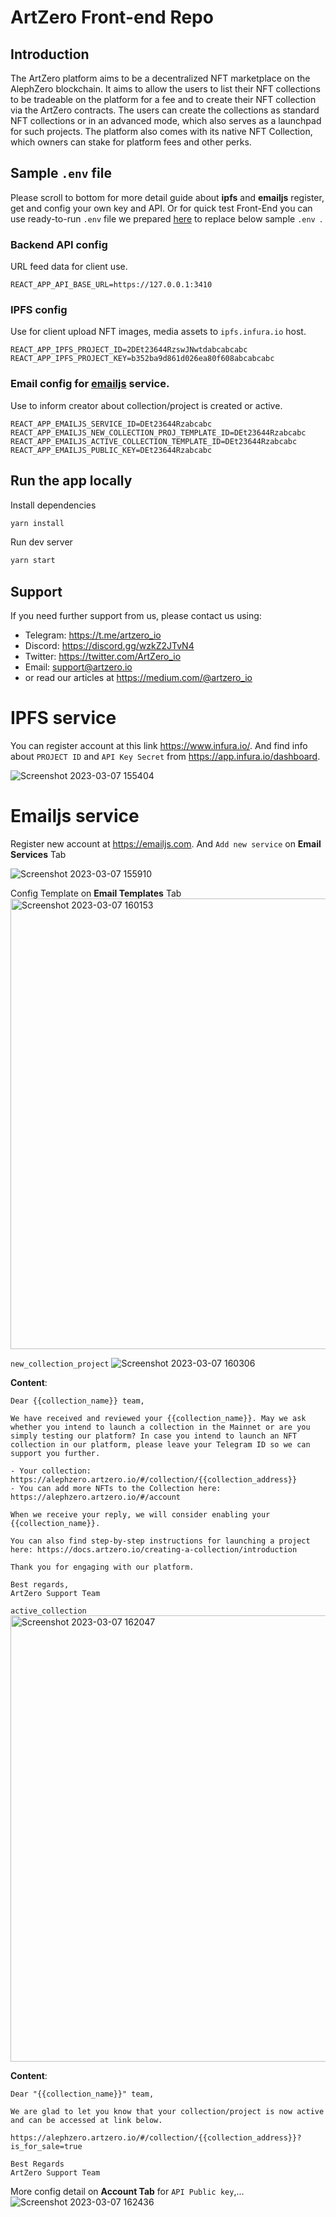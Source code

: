 # ArtZero Front-end Repo

## Introduction

The ArtZero platform aims to be a decentralized NFT marketplace on the AlephZero blockchain. It aims to allow the users to list their NFT collections to be tradeable on the platform for a fee and to create their NFT collection via the ArtZero contracts. The users can create the collections as standard NFT collections or in an advanced mode, which also serves as a launchpad for such projects. The platform also comes with its native NFT Collection, which owners can stake for platform fees and other perks.

## Sample `.env` file

Please scroll to bottom for more detail guide about **ipfs** and **emailjs** register, get and config your own key and API.
Or for quick test Front-End you can use ready-to-run `.env` file we prepared [here](.env) to replace below sample `.env `.

### Backend API config

URL feed data for client use.

```
REACT_APP_API_BASE_URL=https://127.0.0.1:3410
```

### IPFS config
Use for client upload NFT images, media assets to `ipfs.infura.io` host.

```
REACT_APP_IPFS_PROJECT_ID=2DEt23644RzswJNwtdabcabcabc
REACT_APP_IPFS_PROJECT_KEY=b352ba9d861d026ea80f608abcabcabc
```

### Email config for [emailjs](https://www.emailjs.com/) service.
Use to inform creator about collection/project is created or active.

```
REACT_APP_EMAILJS_SERVICE_ID=DEt23644Rzabcabc
REACT_APP_EMAILJS_NEW_COLLECTION_PROJ_TEMPLATE_ID=DEt23644Rzabcabc
REACT_APP_EMAILJS_ACTIVE_COLLECTION_TEMPLATE_ID=DEt23644Rzabcabc
REACT_APP_EMAILJS_PUBLIC_KEY=DEt23644Rzabcabc
```

## Run the app locally

Install dependencies

```bash
yarn install
```

Run dev server

```bash
yarn start
```

## Support

If you need further support from us, please contact us using:

- Telegram: https://t.me/artzero_io
- Discord: https://discord.gg/wzkZ2JTvN4
- Twitter: https://twitter.com/ArtZero_io
- Email: support@artzero.io
- or read our articles at https://medium.com/@artzero_io

# IPFS service
You can register account at this link https://www.infura.io/. And find info about `PROJECT ID` and `API Key Secret` from  https://app.infura.io/dashboard.

![Screenshot 2023-03-07 155404](https://user-images.githubusercontent.com/35419213/223377113-fdce6fb1-5969-44d3-9402-1126e9adf3d3.png)

# Emailjs service
Register new account at https://emailjs.com. And `Add new service` on **Email Services** Tab

![Screenshot 2023-03-07 155910](https://user-images.githubusercontent.com/35419213/223377640-854f7719-a908-4044-bb4d-c365b4b097d6.png)

Config Template on **Email Templates** Tab
<img width="721" alt="Screenshot 2023-03-07 160153" src="https://user-images.githubusercontent.com/35419213/223377926-4ab7c894-fd1f-44d7-9506-29e87878fca0.png">

`new_collection_project`
![Screenshot 2023-03-07 160306](https://user-images.githubusercontent.com/35419213/223378225-252785ff-2878-420f-a9ee-a754fac8a86f.png)

**Content**:
```
Dear {{collection_name}} team,

We have received and reviewed your {{collection_name}}. May we ask whether you intend to launch a collection in the Mainnet or are you simply testing our platform? In case you intend to launch an NFT collection in our platform, please leave your Telegram ID so we can support you further.

- Your collection: https://alephzero.artzero.io/#/collection/{{collection_address}}
- You can add more NFTs to the Collection here: https://alephzero.artzero.io/#/account

When we receive your reply, we will consider enabling your {{collection_name}}.

You can also find step-by-step instructions for launching a project here: https://docs.artzero.io/creating-a-collection/introduction

Thank you for engaging with our platform.

Best regards,
ArtZero Support Team
```



`active_collection`
<img width="714" alt="Screenshot 2023-03-07 162047" src="https://user-images.githubusercontent.com/35419213/223378629-28087b89-93a5-4344-9f62-9d0277bf02d2.png">

**Content**:
```
Dear "{{collection_name}}" team,

We are glad to let you know that your collection/project is now active and can be accessed at link below.

https://alephzero.artzero.io/#/collection/{{collection_address}}?is_for_sale=true

Best Regards
ArtZero Support Team
```


More config detail on **Account Tab** for `API Public key`,...
![Screenshot 2023-03-07 162436](https://user-images.githubusercontent.com/35419213/223379671-743f0ee2-3c72-4f33-ac34-b05ca476a0b8.png)


